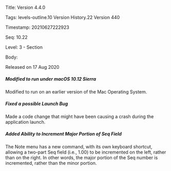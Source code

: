 Title:  Version 4.4.0

Tags:   levels-outline.10 Version History.22 Version 440

Timestamp: 20210627222923

Seq:    10.22

Level:  3 - Section

Body: 

Released on 17 Aug 2020
 
##### Modified to run under macOS 10.12 Sierra

Modified to run on an earlier version of the Mac Operating System. 

 
##### Fixed a possible Launch Bug

Made a code change that might have been causing a crash during the application launch. 

 
##### Added Ability to Increment Major Portion of Seq Field

The Note menu has a new command, with its own keyboard shortcut, allowing a two-part Seq field (i.e., 1.00) to be incremented on the left, rather than on the right. In other words, the major portion of the Seq number is incremented, rather than the minor portion.
